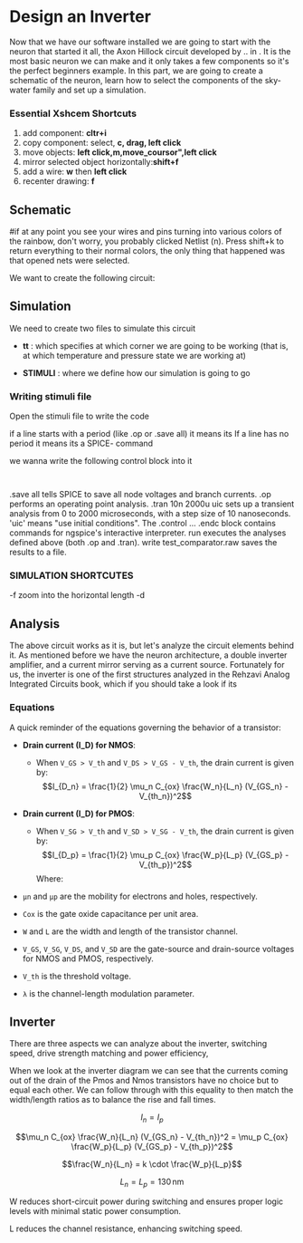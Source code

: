 
# Design an Inverter
Now that we have our software installed we are going to start with the neuron that started it all, the Axon Hillock circuit developed by .. in .
It is the most basic neuron we can make and it only takes a few components so it's the perfect beginners example. 
In this part, we are going to create a schematic of the neuron, learn how to select the components of the sky-water family and set up a simulation. 

### Essential Xshcem Shortcuts

1. add component: **cltr+i**
2. copy component: select, **c, drag, left click**
3. move objects: **left click,m,move_coursor",left click**
4. mirror selected object horizontally:**shift+f**
5. add a wire: **w** then **left click**
6. recenter drawing: **f**

## Schematic

#if at any point you see your wires and pins turning into various colors of the rainbow, don't worry, you probably clicked Netlist (n).
Press shift+k to return everything to their normal colors, the only thing that happened was that opened nets were selected. 

We want to create the following circuit:



## Simulation

We need to create two files to simulate this circuit
- **tt** : which specifies at which corner we are going to be working (that is, at which temperature and pressure state we are working at)

  
- **STIMULI** : where we define how our simulation is going to go

  
### Writing stimuli file
Open the stimuli file to write the code 

if a line starts with a period (like .op or .save all) it means its 
If a line has no period it means its a SPICE- command

we wanna write the following control block into it

```


```
 .save all tells SPICE to save all node voltages 
 and branch currents.
.op performs an operating point analysis.
.tran 10n 2000u uic sets up a transient analysis from 0 to 2000 microseconds, with a step size of 10 nanoseconds. 'uic' means "use initial conditions".
The .control ... .endc block contains commands for ngspice's interactive interpreter.
run executes the analyses defined above (both .op and .tran).
write test_comparator.raw saves the results to a file.

### SIMULATION SHORTCUTES
-f zoom into the horizontal length
-d 

## Analysis
The above circuit works as it is, but let's analyze the circuit elements behind it. As mentioned before we have the neuron architecture, a double inverter amplifier, and a current mirror serving as a current source. Fortunately for us, the inverter is one of the first structures analyzed in the Rehzavi Analog Integrated Circuits book, which if you should take a look if its


### Equations
A quick reminder of the equations governing the behavior of a transistor:

- **Drain current (I_D) for NMOS**: 
    - When `V_GS > V_th` and `V_DS > V_GS - V_th`, the drain current is given by:
   $$I_{D_n} = \frac{1}{2} \mu_n C_{ox} \frac{W_n}{L_n} (V_{GS_n} - V_{th_n})^2$$

- **Drain current (I_D) for PMOS**: 
    - When `V_SG > V_th` and `V_SD > V_SG - V_th`, the drain current is given by:
    $$I_{D_p} = \frac{1}{2} \mu_p C_{ox} \frac{W_p}{L_p} (V_{GS_p} - V_{th_p})^2$$
Where:
- `μn` and `μp` are the mobility for electrons and holes, respectively.
- `Cox` is the gate oxide capacitance per unit area.
- `W` and `L` are the width and length of the transistor channel.
- `V_GS`, `V_SG`, `V_DS`, and `V_SD` are the gate-source and drain-source voltages for NMOS and PMOS, respectively.
- `V_th` is the threshold voltage.
- `λ` is the channel-length modulation parameter.


## Inverter

There are three aspects we can analyze about the inverter, switching speed, drive strength matching and power efficiency,

When we look at the inverter diagram we can see that the currents coming out of the drain of the Pmos and Nmos transistors have 
no choice but to equal each other. We can follow through with this equality to then match the width/length ratios as to balance the rise and fall times. 

$$I_n =I_p$$

$$\mu_n C_{ox} \frac{W_n}{L_n} (V_{GS_n} - V_{th_n})^2 = \mu_p C_{ox} \frac{W_p}{L_p} (V_{GS_p} - V_{th_p})^2$$

$$\frac{W_n}{L_n} = k \cdot \frac{W_p}{L_p}$$

$$L_n = L_p = 130 \, \text{nm}$$

W reduces short-circuit power during switching and ensures proper logic levels with minimal static power consumption.

L reduces the channel resistance, enhancing switching speed.





